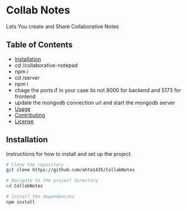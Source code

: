 # Collab Notes

Lets You create and Share Collaborative Notes

## Table of Contents

- [Installation](#installation)
- cd /collaborative-notepad
- npm i
- cd /server
- npm i
- chage the ports if in your case its not 8000 for backend and 5173 for frontend
- update the mongodb connection url and start the mongodb server
- [Usage](#usage)
- [Contributing](#contributing)
- [License](#license)

## Installation

Instructions for how to install and set up the project.

```bash
# Clone the repository
git clone https://github.com/ahta1435/CollabNotes

# Navigate to the project directory
cd CollabNotes

# Install the dependencies
npm install

